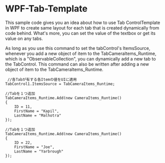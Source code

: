 # WPF-Tab-Template
This sample code gives you an idea about how to use Tab ControlTemplate in WPF to create same layout for each tab that is created dynamically from code behind.
What's more, you can set the value of the textbox or get its value on any tabs.

As long as you use this command to set the tabControl's ItemsSource, whenever you add a new object of item to the 
TabCameraItems_Runtime, which is a "ObservableCollection", you can dynamically add a new tab to the TabControl.
This command can also be written after adding a new object of item to the TabCameraItems_Runtime.
```
 //各Tabが有する各Itemの値をUIに適用
TabControl1.ItemsSource = TabCameraItems_Runtime;

//Tabを１つ追加
TabCameraItems_Runtime.Add(new CameraItems_Runtime()
{
    ID = 11,
    FirstName = "Kapil",
    LastName = "Malhotra"
});

//Tabを１つ追加
TabCameraItems_Runtime.Add(new CameraItems_Runtime()
{
    ID = 22,
    FirstName = "Joe",
    LastName = "Yarbrough"
});
```
